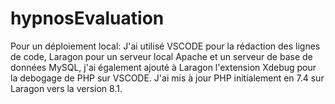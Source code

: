 # hypnosEvaluation
Pour un déploiement local:
J'ai utilisé VSCODE pour la rédaction des lignes de code, Laragon pour un serveur local Apache et un serveur de base de données MySQL, 
j'ai également ajouté à Laragon l'extension Xdebug pour la debogage de PHP sur VSCODE.
J'ai mis à jour PHP initialement en 7.4 sur Laragon vers la version 8.1.

